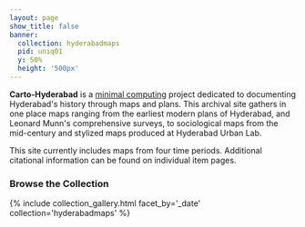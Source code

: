 ```yaml
---
layout: page
show_title: false
banner:
  collection: hyderabadmaps
  pid: uniq01
  y: 50%
  height: '500px'
---
```


__Carto-Hyderabad__ is a [minimal computing](http://go-dh.github.io/mincomp/) project dedicated to documenting Hyderabad's history through maps and plans. This archival site gathers in one place maps ranging from the earliest modern plans of Hyderabad, and Leonard Munn's comprehensive surveys, to sociological maps from the mid-century and stylized maps produced at Hyderabad Urban Lab.

This site currently includes maps from four time periods. Additional citational information can be found on individual item pages.

### Browse the Collection

{% include collection_gallery.html facet_by='_date' collection='hyderabadmaps' %}
